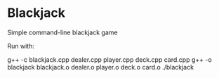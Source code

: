 # Blackjack
Simple command-line blackjack game

Run with:

g++ -c blackjack.cpp dealer.cpp player.cpp deck.cpp card.cpp
g++ -o blackjack blackjack.o dealer.o player.o deck.o card.o
./blackjack
